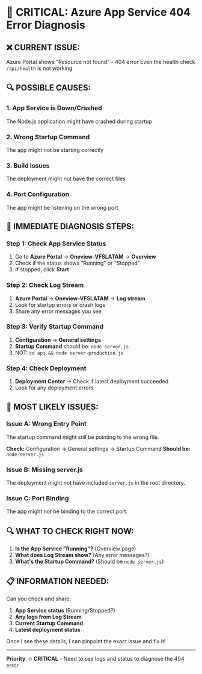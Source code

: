 # 🚨 CRITICAL: Azure App Service 404 Error Diagnosis

## ❌ **CURRENT ISSUE:**
Azure Portal shows "Resource not found" - 404 error
Even the health check `/api/health` is not working

## 🔍 **POSSIBLE CAUSES:**

### **1. App Service is Down/Crashed**
The Node.js application might have crashed during startup

### **2. Wrong Startup Command**
The app might not be starting correctly

### **3. Build Issues**
The deployment might not have the correct files

### **4. Port Configuration**
The app might be listening on the wrong port

## 🔧 **IMMEDIATE DIAGNOSIS STEPS:**

### **Step 1: Check App Service Status**
1. Go to **Azure Portal** → **Oneview-VFSLATAM** → **Overview**
2. Check if the status shows "Running" or "Stopped"
3. If stopped, click **Start**

### **Step 2: Check Log Stream**
1. **Azure Portal** → **Oneview-VFSLATAM** → **Log stream**
2. Look for startup errors or crash logs
3. Share any error messages you see

### **Step 3: Verify Startup Command**
1. **Configuration** → **General settings**
2. **Startup Command** should be: `node server.js`
3. NOT: `cd api && node server-production.js`

### **Step 4: Check Deployment**
1. **Deployment Center** → Check if latest deployment succeeded
2. Look for any deployment errors

## 🚨 **MOST LIKELY ISSUES:**

### **Issue A: Wrong Entry Point**
The startup command might still be pointing to the wrong file.

**Check:** Configuration → General settings → Startup Command
**Should be:** `node server.js`

### **Issue B: Missing server.js**
The deployment might not have included `server.js` in the root directory.

### **Issue C: Port Binding**
The app might not be binding to the correct port.

## 🔍 **WHAT TO CHECK RIGHT NOW:**

1. **Is the App Service "Running"?** (Overview page)
2. **What does Log Stream show?** (Any error messages?)
3. **What's the Startup Command?** (Should be `node server.js`)

## 📋 **INFORMATION NEEDED:**

Can you check and share:
1. **App Service status** (Running/Stopped?)
2. **Any logs from Log Stream**
3. **Current Startup Command**
4. **Latest deployment status**

Once I see these details, I can pinpoint the exact issue and fix it!

---

**Priority**: 🔥 **CRITICAL** - Need to see logs and status to diagnose the 404 error
